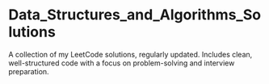 # Data_Structures_and_Algorithms_Solutions
A collection of my LeetCode solutions, regularly updated. Includes clean, well-structured code with a focus on problem-solving and interview preparation.
